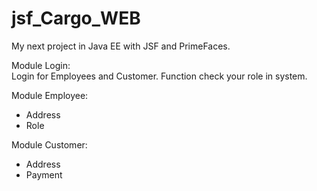 # jsf_Cargo_WEB
My next project in Java EE with JSF and PrimeFaces.

Module Login: <br/>
Login for Employees and Customer.  Function check your role in system. 
 
Module Employee: </br>
- Address </br>
- Role

Module Customer: </br>
- Address </br>
- Payment
